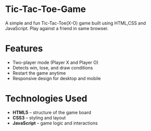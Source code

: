 # Tic-Tac-Toe-Game
A simple and fun Tic-Tac-Toe(X-O) game built using HTML,CSS and JavaScript. Play against a friend in same browser.
# Features
- Two-player mode (Player X and Player O)
- Detects win, lose, and draw conditions
- Restart the game anytime
- Responsive design for desktop and mobile
# Technologies Used
- **HTML5** – structure of the game board
- **CSS3** – styling and layout
- **JavaScript** – game logic and interactions
